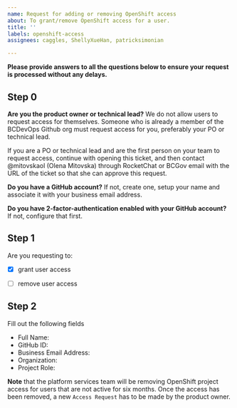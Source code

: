 ```yaml
---
name: Request for adding or removing OpenShift access
about: To grant/remove OpenShift access for a user.
title: ''
labels: openshift-access
assignees: caggles, ShellyXueHan, patricksimonian

---
```

**Please provide answers to all the questions below to ensure your request is processed without any delays.** 

## Step 0
**Are you the product owner or technical lead?**
We do not allow users to request access for themselves.
Someone who is already a member of the BCDevOps Github org must request access for you, preferably your PO or technical lead.

If you are a PO or technical lead and are the first person on your team to request access, continue with opening this ticket, and then
contact @mitovskaol (Olena Mitovska) through RocketChat or BCGov email with the URL of the ticket so that she can approve this request.

**Do you have a GitHub account?**
If not, create one, setup your name and associate it with your business email address.

**Do you have 2-factor-authentication enabled with your GitHub account?**
If not, configure that first.


## Step 1
Are you requesting to:
- [x] grant user access
- [ ] remove user access


## Step 2
Fill out the following fields

* Full Name: 
* GitHub ID: 
* Business Email Address: 
* Organization: 
* Project Role: 

**Note** that the platform services team will be removing OpenShift project access for users that are not active for six months. Once the access has been removed, a new `Access Request` has to be made by the product owner.
